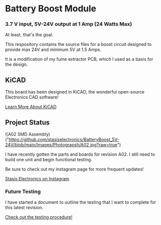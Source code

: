 # Battery Boost Module
<h3>3.7 V input, 5V-24V output at 1 Amp (24 Watts Max)</h3>
At least, that's the goal.

This respository contains the source files for a boost circuit designed to provide max 24V and minimum 5V at 1.5 Amps.

It is a modification of my fume extractor PCB, which I used as a basis for the design.

## KiCAD

This board has been designed in KiCAD, the wonderful open-source Electronics CAD software!

[Learn More About KiCAD](https://www.kicad.org/about/kicad/)

## Project Status

![A02 SMD Assembly)("https://github.com/stasiselectronics/BatteryBoost_5V-24V/blob/main/Images/Photograpsh/A02.jpg?raw=true")

I have recently gotten the parts and boards for revision A02. I still need to build one unit and begin functional testing.

Be sure to check out my instagram page for more frequent updates!

[Stasis Electronics on Instagram](https://www.instagram.com/stasis.electronics/)

### Future Testing

I have started a document to outline the testing that I want to complete for this latest revision.

[Check out the testing procedure!](https://github.com/stasiselectronics/BatteryBoost_5V-24V/blob/main/Documentation/BatteryBoostA02TestProcedure.md)

